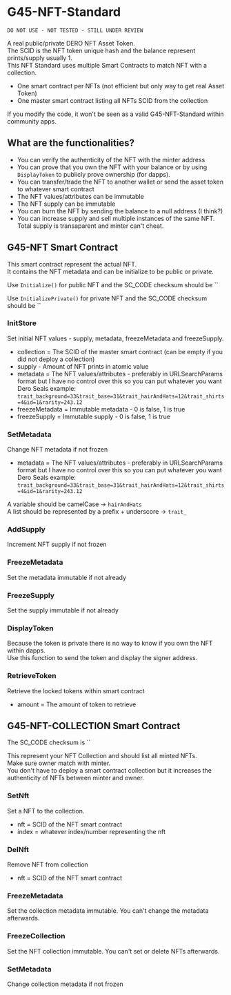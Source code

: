# G45-NFT-Standard

`DO NOT USE - NOT TESTED - STILL UNDER REVIEW`

A real public/private DERO NFT Asset Token.  
The SCID is the NFT token unique hash and the balance represent prints/supply usually 1.  
This NFT Standard uses multiple Smart Contracts to match NFT with a collection.  

- One smart contract per NFTs (not efficient but only way to get real Asset Token)
- One master smart contract listing all NFTs SCID from the collection

If you modify the code, it won't be seen as a valid G45-NFT-Standard within community apps.  

## What are the functionalities?

- You can verify the authenticity of the NFT with the minter address
- You can prove that you own the NFT with your balance or by using `DisplayToken` to publicly prove ownership (for dapps).
- You can transfer/trade the NFT to another wallet or send the asset token to whatever smart contract
- The NFT values/attributes can be immutable
- The NFT supply can be immutable
- You can burn the NFT by sending the balance to a null address (I think?)
- You can increase supply and sell multiple instances of the same NFT. Total supply is transaparent and minter can't cheat.  

## G45-NFT Smart Contract

This smart contract represent the actual NFT.  
It contains the NFT metadata and can be initialize to be public or private.  

Use `Initialize()` for public NFT and the SC_CODE checksum should be
``

Use `InitializePrivate()` for private NFT and the SC_CODE checksum should be
``

### InitStore

Set initial NFT values - supply, metadata, freezeMetadata and freezeSupply.

- collection = The SCID of the master smart contract (can be empty if you did not deploy a collection)
- supply - Amount of NFT prints in atomic value
- metadata = The NFT values/attributes - preferably in URLSearchParams format but I have no control over this so you can put whatever you want
Dero Seals example: `trait_background=33&trait_base=31&trait_hairAndHats=12&trait_shirts=4&id=1&rarity=243.12`
- freezeMetadata = Immutable metadata - 0 is false, 1 is true
- freezeSupply = Immutable supply - 0 is false, 1 is true

### SetMetadata

Change NFT metadata if not frozen

- metadata = The NFT values/attributes - preferably in URLSearchParams format but I have no control over this so you can put whatever you want
Dero Seals example: `trait_background=33&trait_base=31&trait_hairAndHats=12&trait_shirts=4&id=1&rarity=243.12`

A variable should be camelCase -> `hairAndHats`  
A list should be represented by a prefix + underscore -> `trait_`  

### AddSupply

Increment NFT supply if not frozen

### FreezeMetadata

Set the metadata immutable if not already

### FreezeSupply

Set the supply immutable if not already

### DisplayToken

Because the token is private there is no way to know if you own the NFT within dapps.  
Use this function to send the token and display the signer address.  

### RetrieveToken

Retrieve the locked tokens within smart contract

- amount = The amount of token to retrieve

## G45-NFT-COLLECTION Smart Contract

The SC_CODE checksum is ``

This represent your NFT Collection and should list all minted NFTs.  
Make sure owner match with minter.  
You don't have to deploy a smart contract collection but it increases the authenticity of NFTs between minter and owner.  

### SetNft

Set a NFT to the collection.

- nft = SCID of the NFT smart contract
- index = whatever index/number representing the nft

### DelNft

Remove NFT from collection

- nft = SCID of the NFT smart contract

### FreezeMetadata

Set the collection metadata immutable. You can't change the metadata afterwards.

### FreezeCollection

Set the NFT collection immutable. You can't set or delete NFTs afterwards.

### SetMetadata

Change collection metadata if not frozen
